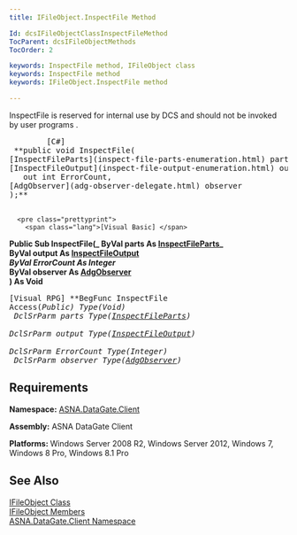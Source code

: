 ```yaml
---
title: IFileObject.InspectFile Method

Id: dcsIFileObjectClassInspectFileMethod
TocParent: dcsIFileObjectMethods
TocOrder: 2

keywords: InspectFile method, IFileObject class
keywords: InspectFile method
keywords: IFileObject.InspectFile method

---
```


InspectFile is reserved for internal use by DCS and should not be invoked by user programs .
<pre class="prettyprint">
        <span class="lang">[C#]</span>
 **public void InspectFile(<br />[InspectFileParts](inspect-file-parts-enumeration.html) parts,<br />[InspectFileOutput](inspect-file-output-enumeration.html) output, <br />   out int ErrorCount,
[AdgObserver](adg-observer-delegate.html) observer
);** 
      </pre>
      <pre class="prettyprint">
        <span class="lang">[Visual Basic] </span>
 **Public Sub InspectFile(_
   ByVal parts As [InspectFileParts](inspect-file-parts-enumeration.html)_      
   ByVal output As [InspectFileOutput](inspect-file-output-enumeration.html)_<br />   ByVal ErrorCount As Integer_<br />   ByVal observer As [AdgObserver](adg-observer-delegate.html)<br /> ) As Void** 
      </pre>
      <pre class="prettyprint">
        <span class="lang">[Visual RPG]</span>
 **BegFunc InspectFile Access(*Public) Type(Void)<br />   DclSrParm parts Type([InspectFileParts](inspect-file-parts-enumeration.html))<br />   DclSrParm output Type([InspectFileOutput](inspect-file-output-enumeration.html))<br />   DclSrParm ErrorCount Type(*Integer)<br />   DclSrParm observer Type([AdgObserver](adg-observer-delegate.html))** 
      </pre>

## Requirements

<span> **Namespace:** [ASNA.DataGate.Client](datagate-client-namespace.html) </span> 

<span> **Assembly:** ASNA DataGate Client</span> 

<span><b class="le" style="FONT-WEIGHT: bold">Platforms: </b>Windows Server 2008 R2, Windows Server 2012, Windows 7, Windows 8 Pro, Windows 8.1 Pro</span> 
## See Also


[IFileObject Class](ifile-object-class.html)
      <br />
[IFileObject Members](ifile-object-members.html)
      <br />
[ASNA.DataGate.Client Namespace](datagate-client-namespace.html)

